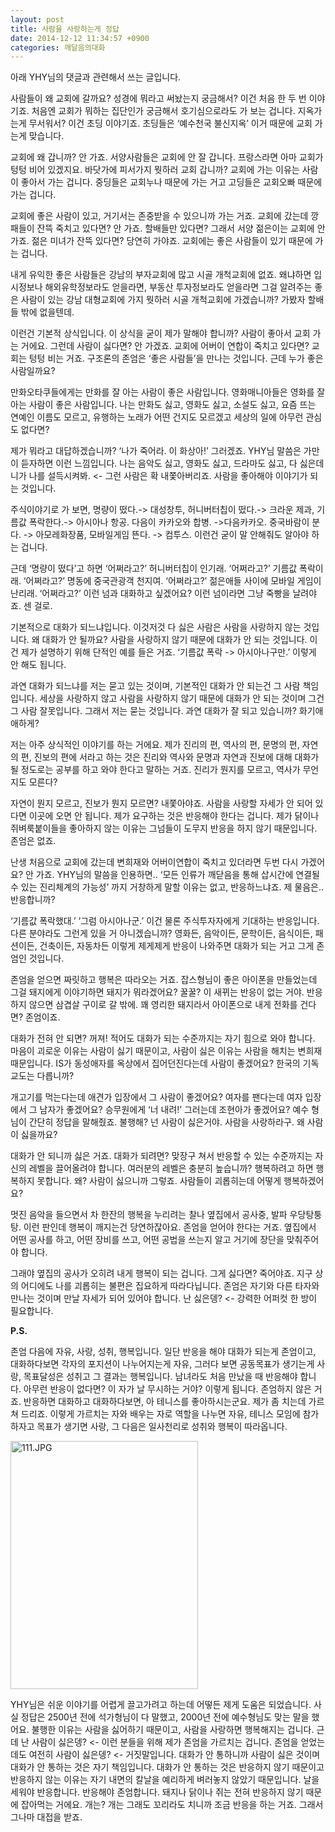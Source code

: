 ```yaml
---
layout: post
title: 사람을 사랑하는게 정답
date: 2014-12-12 11:34:57 +0900
categories: 깨달음의대화
---
```

아래 YHY님의 댓글과 관련해서 쓰는 글입니다. 

  


사람들이 왜 교회에 갈까요? 성경에 뭐라고 써놨는지 궁금해서? 이건 처음 한 두 번 이야기죠. 처음엔 교회가 뭐하는 집단인가 궁금해서 호기심으로라도 가 보는 겁니다. 지옥가는게 무서워서? 이건 초딩 이야기죠. 초딩들은 ‘예수천국 불신지옥’ 이거 때문에 교회 가는게 맞습니다. 

  


교회에 왜 갑니까? 안 가죠. 서양사람들은 교회에 안 잘 갑니다. 프랑스라면 아마 교회가 텅텅 비어 있겠지요. 바닷가에 피서가지 뭣하러 교회 갑니까? 교회에 가는 이유는 사람이 좋아서 가는 겁니다. 중딩들은 교회누나 때문에 가는 거고 고딩들은 교회오빠 때문에 가는 겁니다. 

  


교회에 좋은 사람이 있고, 거기서는 존중받을 수 있으니까 가는 거죠. 교회에 갔는데 깡패들이 잔뜩 죽치고 있다면? 안 가죠. 할배들만 있다면? 그래서 서양 젊은이는 교회에 안 가죠. 젊은 미녀가 잔뜩 있다면? 당연히 가야죠. 교회에는 좋은 사람들이 있기 때문에 가는 겁니다. 

  


내게 유익한 좋은 사람들은 강남의 부자교회에 많고 시골 개척교회에 없죠. 왜냐하면 입시정보나 해외유학정보라도 얻을라면, 부동산 투자정보라도 얻을라면 그걸 알려주는 좋은 사람이 있는 강남 대형교회에 가지 뭣하러 시골 개척교회에 가겠습니까? 가봤자 할배들 밖에 없을텐데. 

  


이런건 기본적 상식입니다. 이 상식을 굳이 제가 말해야 합니까? 사람이 좋아서 교회 가는 거에요. 그런데 사람이 싫다면? 안 가겠죠. 교회에 어버이 연합이 죽치고 있다면? 교회는 텅텅 비는 거죠. 구조론의 존엄은 ‘좋은 사람들’을 만나는 것입니다. 근데 누가 좋은 사람일까요? 

  


만화오타쿠들에게는 만화를 잘 아는 사람이 좋은 사람입니다. 영화매니아들은 영화를 잘 아는 사람이 좋은 사람입니다. 나는 만화도 싫고, 영화도 싫고, 소설도 싫고, 요즘 뜨는 연예인 이름도 모르고, 유행하는 노래가 어떤 건지도 모르겠고 세상의 일에 아무런 관심도 없다면? 

  


제가 뭐라고 대답하겠습니까? ‘나가 죽어라. 이 화상아!’ 그러겠죠. YHY님 말씀은 가만이 듣자하면 이런 느낌입니다. 나는 음악도 싫고, 영화도 싫고, 드라마도 싫고, 다 싫은데 니가 나를 설득시켜봐. <- 그런 사람은 확 내쫓아버리죠. 사람을 좋아해야 이야기가 되는 것입니다. 

  


주식이야기로 가 보면, 명량이 떴다.-> 대성창투, 허니버터칩이 떴다.-> 크라운 제과, 기름값 폭락한다.-> 아시아나 항공. 다음이 카카오와 합병. ->다음카카오. 중국바람이 분다. -> 아모레화장품, 모바일게임 뜬다. -> 컴투스. 이런건 굳이 말 안해줘도 알아야 하는 겁니다. 

  


근데 ‘명량이 떴다’고 하면 ‘어쩌라고?’ 허니버터칩이 인기래. ‘어쩌라고?’ 기름값 폭락이래. ‘어쩌라고?’ 명동에 중국관광객 천지여. ‘어쩌라고?’ 젊은애들 사이에 모바일 게임이 난리래. ‘어쩌라고?’ 이런 넘과 대화하고 싶겠어요? 이런 넘이라면 그냥 죽빵을 날려야죠. 센 걸로. 

  


기본적으로 대화가 되느냐입니다. 이것저것 다 싫은 사람은 사람을 사랑하지 않는 것입니다. 왜 대화가 안 될까요? 사람을 사랑하지 않기 때문에 대화가 안 되는 것입니다. 이건 제가 설명하기 위해 단적인 예를 들은 거죠. ‘기름값 폭락 -> 아시아나구만.’ 이렇게 안 해도 됩니다. 

  


과연 대화가 되느냐를 저는 묻고 있는 것이며, 기본적인 대화가 안 되는건 그 사람 책임입니다. 세상을 사랑하지 않고 사람을 사랑하지 않기 때문에 대화가 안 되는 것이며 그건 그 사람 잘못입니다. 그래서 저는 묻는 것입니다. 과연 대화가 잘 되고 있습니까? 화기애애하게? 

  


저는 아주 상식적인 이야기를 하는 거에요. 제가 진리의 편, 역사의 편, 문명의 편, 자연의 편, 진보의 편에 서라고 하는 것은 진리와 역사와 문명과 자연과 진보에 대해 대화가 될 정도로는 공부를 하고 와야 한다고 말하는 거죠. 진리가 뭔지를 모르고, 역사가 무언지도 모른다? 

  


자연이 뭔지 모르고, 진보가 뭔지 모르면? 내쫓아야죠. 사람을 사랑할 자세가 안 되어 있다면 이곳에 오면 안 됩니다. 제가 요구하는 것은 반응해야 한다는 겁니다. 제가 닭이나 쥐벼룩붙이들을 좋아하지 않는 이유는 그넘들이 도무지 반응을 하지 않기 때문입니다. 존엄은 없죠. 

  


난생 처음으로 교회에 갔는데 변희재와 어버이연합이 죽치고 있더라면 두번 다시 가겠어요? 안 가죠. YHY님의 말씀을 인용하면.. ‘모든 인류가 깨닫음을 통해 삽시간에 연결될 수 있는 진리체계의 가능성’ 까지 거창하게 말할 이유는 없고, 반응하느냐죠. 제 물음은.. 반응합니까? 

  


‘기름값 폭락했대.’ ‘그럼 아시아나군.’ 이건 물론 주식투자자에게 기대하는 반응입니다. 다른 분야라도 그런게 있을 거 아니겠습니까? 영화든, 음악이든, 문학이든, 음식이든, 패션이든, 건축이든, 자동차든 이렇게 제게제게 반응이 나와주면 대화가 되는 거고 그게 존엄인 것입니다. 

  


존엄을 얻으면 짜릿하고 행복은 따라오는 거죠. 잡스형님이 좋은 아이폰을 만들었는데 그걸 돼지에게 이야기하면 돼지가 뭐라겠어요? 꿀꿀? 이 새뀌는 반응이 없는 거야. 반응하지 않으면 삼겹살 구이로 갈 밖에. 꽤 영리한 돼지라서 아이폰으로 내게 전화를 건다면? 존엄이죠. 

  


대화가 전혀 안 되면? 꺼져! 적어도 대화가 되는 수준까지는 자기 힘으로 와야 합니다. 마음이 괴로운 이유는 사람이 싫기 때문이고, 사람이 싫은 이유는 사람을 해치는 변희재 때문입니다. IS가 동성애자를 옥상에서 집어던진다는데 사람이 좋겠어요? 한국의 기독교도는 다릅니까? 

  


개고기를 먹는다는데 애견가 입장에서 그 사람이 좋겠어요? 여자를 팬다는데 여자 입장에서 그 남자가 좋겠어요? 승무원에게 ‘너 내려!’ 그러는데 조현아가 좋겠어요? 예수 형님이 간단히 정답을 말해줬죠. 불행해? 넌 사람이 싫은거야. 사람을 사랑하라구. 왜 사람이 싫을까요? 

  


대화가 안 되니까 싫은 거죠. 대화가 되려면? 맞장구 쳐서 반응할 수 있는 수준까지는 자신의 레벨을 끌어올려야 합니다. 여러분의 레벨은 충분히 높습니까? 행복하려고 하면 행복하지 못합니다. 왜? 사람이 싫으니까 그렇죠. 사람들이 괴롭히는데 어떻게 행복하겠어요? 

  


멋진 음악을 들으면서 차 한잔의 행복을 누리려는 찰나 옆집에서 공사중, 발파 우당탕퉁탕. 이런 판인데 행복이 깨지는건 당연하잖아요. 존엄을 얻어야 한다는 거죠. 옆집에서 어떤 공사를 하고, 어떤 장비를 쓰고, 어떤 공법을 쓰는지 알고 거기에 장단을 맞춰주어야 합니다. 

  


그래야 옆집의 공사가 오히려 내게 행복이 되는 겁니다. 그게 싫다면? 죽어야죠. 지구 상의 어디에도 나를 괴롭히는 불편은 집요하게 따라다닙니다. 존엄은 자기와 다른 타자와 만나는 것이며 만날 자세가 되어 있어야 합니다. 난 싫은뎅? <- 강력한 어퍼컷 한 방이 필요합니다.

  


**P.S.**

  


존엄 다음에 자유, 사랑, 성취, 행복입니다. 일단 반응을 해야 대화가 되는게 존엄이고, 대화하다보면 각자의 포지션이 나누어지는게 자유, 그러다 보면 공동목표가 생기는게 사랑, 목표달성은 성취고 그 결과는 행복입니다. 남녀라도 처음 만났을 때 반응해야 합니다. 아무런 반응이 없다면? 이 자가 날 무시하는 거야? 이렇게 됩니다. 존엄하지 않은 거죠. 반응하면 대화하고 대화하다보면, 아 테니스를 좋아하시는군요. 제가 좀 치는데 가르쳐 드리죠. 이렇게 가르치는 자와 배우는 자로 역할을 나누면 자유, 테니스 모임에 참가하자고 목표가 생기면 사랑, 그 다음은 일사천리로 성취와 행복이 따라옵니다. 

  


  



<img src="assets/attach/images/198/726/545/111.JPG" alt="111.JPG" width="300" height="397" />   


  


YHY님은 쉬운 이야기를 어렵게 끌고가려고 하는데 어떻든 제게 도움은 되었습니다. 사실 정답은 2500년 전에 석가형님이 다 말했고, 2000년 전에 예수형님도 맞는 말을 했어요. 불행한 이유는 사람을 싫어하기 때문이고, 사람을 사랑하면 행복해지는 겁니다. 근데 난 사람이 싫은뎅? <- 이런 분들을 위해 제가 존엄을 가르치는 겁니다. 존엄을 얻었는데도 여전히 사람이 싫은뎅? <- 거짓말입니다. 대화가 안 통하니까 사람이 싫은 것이며 대화가 안 통하는 것은 자기 책임입니다. 대화가 안 통하는 것은 반응하지 않기 때문이고 반응하지 않는 이유는 자기 내면의 칼날을 예리하게 벼러놓지 않았기 때문입니다. 날을 세워야 반응합니다. 반응해야 존엄합니다. 돼지나 닭이나 쥐는 전혀 반응하지 않기 때문에 잡아먹는 거에요. 개는? 개는 그래도 꼬리라도 치니까 조금 반응을 하는 거죠. 그래서 그나마 대접을 받죠.
